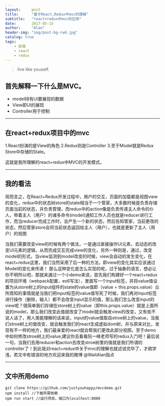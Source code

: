 ```yaml
---
layout:     post
title:      "基于React,Redux中mvc的理解"
subtitle:   "react+redux中mvc的应用"
date:       2017-05-15
author:     "Alan"
header-img: "img/post-bg-rwd.jpg"
catalog: true
tags:
    - 前端
    - react
    - redux
---
```


> live like youself. 

## 首先解释一下什么是MVC。


* model持有UI要展现的数据
* View即UI的展现
* Controller用于控制

---

## 在react+redux项目中的mvc

1.React扮演的是View的角色
2.Redux则是Controller
3.至于Model就是Redux Store中存储的State。

这就是我所理解的react+redux中MVC的开发模式。

---

## 我的看法

简而言之，在React+Redux开发过程中，用户的交互，页面的加载都是视图view的变化，redux中的状态树store的state相当于一个管家，大多数时候是负责存储页面当前的状态，并负责管理，而redux中的action像是负责传递主人命令的仆人，带着主人（用户）的诸多命令(model)通知工作人员也就是reducer进行工作，而当reducer完成工作时，会产生一个新的状态，然后告知管家，当前更改的状态，然后管家store会将当前状态返回给主人（用户），也就是更新了主人（用户）的视图

当我们需要改变view的时候有两个做法，一是通过直接操作UI元素，去动态的改变UI元素的逻辑，从而完成交互完成view的变化，另外一种则是，通过，改变model的形式，当view监测到model改变的时候，view会自动的发生变化，在react+redux这里，我们当然采用了后一种的方法，即view的变化其实应该通过Model的变化来传递！
那么这种变化是怎么实现的呢，过于抽象的语言，想必让你不明所以吧，那就来通过一个小demo来说，首先我们构建好一个react+redux的项目环境（webpack配置，es6写法），里面写一个input标签，并将value值设置为从store树上的input组件的state的value值即（value = this.props.value）众所周知的事情就是当我们把input标签的value值写死了时候，我们再对input标签进行操作（删除，输入）都不会改变input显示的值，那么我们怎么改变input的view呢？很简单我们存储在store树上的value（即this.props.value）就是上面所说的model，那么我们改变此值就改变了model就会触发view的改变，又有些不说人话了，用人类能理解的话来说，input的value值取自stroe树上的value，当我们stroe树上的值改变，就会触发我们的react生成虚拟dom树，并与原来对比，发现有不一样的地方，我们最亲爱的react就会帮我们更改此部分视图，至于demo中如何修改stroe树上的value,建议你去看看阮一峰老师写的redux入门吧！最后说一句，当我们去用reducer和action去改变stroe树里的值就是我们所谓的controller了！到此我对react+redux中关于mvc的理解也就述说完毕了，才疏学浅，若文中有错误的地方欢迎来我的微博 @WaitAlan指点

---

## 文中所用demo

```
git clone https://github.com/justyouhappy/mvcdemo.git
npm install //下载所需依赖
npm run start //运行项目，端口为localhost:8080
```
